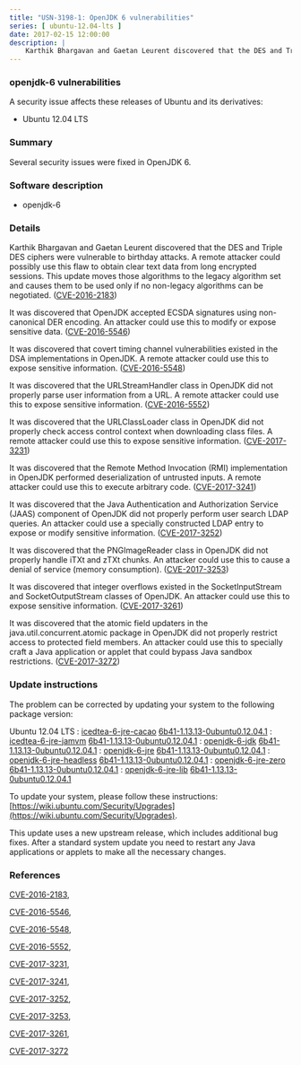 ```yaml
---
title: "USN-3198-1: OpenJDK 6 vulnerabilities"
series: [ ubuntu-12.04-lts ]
date: 2017-02-15 12:00:00
description: |
    Karthik Bhargavan and Gaetan Leurent discovered that the DES and Triple DES ciphers were vulnerable to birthday attacks. A remote attacker could possibly use this flaw to obtain clear text data from long encrypted sessions. This update moves those algorithms to the legacy algorithm set and causes them to be used only if no non-legacy algorithms can be negotiated. ([CVE-2016-2183](http://people.ubuntu.com/~ubuntu-security/cve/CVE-2016-2183))
--- 
```

 
### openjdk-6 vulnerabilities

A security issue affects these releases of Ubuntu and its derivatives:

* Ubuntu 12.04 LTS

### Summary

Several security issues were fixed in OpenJDK 6. 

### Software description

* openjdk-6 

### Details

Karthik Bhargavan and Gaetan Leurent discovered that the DES and Triple DES ciphers were vulnerable to birthday attacks. A remote attacker could possibly use this flaw to obtain clear text data from long encrypted sessions. This update moves those algorithms to the legacy algorithm set and causes them to be used only if no non-legacy algorithms can be negotiated. ([CVE-2016-2183](http://people.ubuntu.com/~ubuntu-security/cve/CVE-2016-2183))

It was discovered that OpenJDK accepted ECSDA signatures using non-canonical DER encoding. An attacker could use this to modify or expose sensitive data. ([CVE-2016-5546](http://people.ubuntu.com/~ubuntu-security/cve/CVE-2016-5546))

It was discovered that covert timing channel vulnerabilities existed in the DSA implementations in OpenJDK. A remote attacker could use this to expose sensitive information. ([CVE-2016-5548](http://people.ubuntu.com/~ubuntu-security/cve/CVE-2016-5548))

It was discovered that the URLStreamHandler class in OpenJDK did not properly parse user information from a URL. A remote attacker could use this to expose sensitive information. ([CVE-2016-5552](http://people.ubuntu.com/~ubuntu-security/cve/CVE-2016-5552))

It was discovered that the URLClassLoader class in OpenJDK did not properly check access control context when downloading class files. A remote attacker could use this to expose sensitive information. ([CVE-2017-3231](http://people.ubuntu.com/~ubuntu-security/cve/CVE-2017-3231))

It was discovered that the Remote Method Invocation (RMI) implementation in OpenJDK performed deserialization of untrusted inputs. A remote attacker could use this to execute arbitrary code. ([CVE-2017-3241](http://people.ubuntu.com/~ubuntu-security/cve/CVE-2017-3241))

It was discovered that the Java Authentication and Authorization Service (JAAS) component of OpenJDK did not properly perform user search LDAP queries. An attacker could use a specially constructed LDAP entry to expose or modify sensitive information. ([CVE-2017-3252](http://people.ubuntu.com/~ubuntu-security/cve/CVE-2017-3252))

It was discovered that the PNGImageReader class in OpenJDK did not properly handle iTXt and zTXt chunks. An attacker could use this to cause a denial of service (memory consumption). ([CVE-2017-3253](http://people.ubuntu.com/~ubuntu-security/cve/CVE-2017-3253))

It was discovered that integer overflows existed in the SocketInputStream and SocketOutputStream classes of OpenJDK. An attacker could use this to expose sensitive information. ([CVE-2017-3261](http://people.ubuntu.com/~ubuntu-security/cve/CVE-2017-3261))

It was discovered that the atomic field updaters in the java.util.concurrent.atomic package in OpenJDK did not properly restrict access to protected field members. An attacker could use this to specially craft a Java application or applet that could bypass Java sandbox restrictions. ([CVE-2017-3272](http://people.ubuntu.com/~ubuntu-security/cve/CVE-2017-3272)) 

### Update instructions

The problem can be corrected by updating your system to the following package version:

Ubuntu 12.04 LTS
 : [icedtea-6-jre-cacao](https://launchpad.net/ubuntu/+source/openjdk-6) <span> [6b41-1.13.13-0ubuntu0.12.04.1](https://launchpad.net/ubuntu/+source/openjdk-6/6b41-1.13.13-0ubuntu0.12.04.1) </span> 
 : [icedtea-6-jre-jamvm](https://launchpad.net/ubuntu/+source/openjdk-6) <span> [6b41-1.13.13-0ubuntu0.12.04.1](https://launchpad.net/ubuntu/+source/openjdk-6/6b41-1.13.13-0ubuntu0.12.04.1) </span> 
 : [openjdk-6-jdk](https://launchpad.net/ubuntu/+source/openjdk-6) <span> [6b41-1.13.13-0ubuntu0.12.04.1](https://launchpad.net/ubuntu/+source/openjdk-6/6b41-1.13.13-0ubuntu0.12.04.1) </span> 
 : [openjdk-6-jre](https://launchpad.net/ubuntu/+source/openjdk-6) <span> [6b41-1.13.13-0ubuntu0.12.04.1](https://launchpad.net/ubuntu/+source/openjdk-6/6b41-1.13.13-0ubuntu0.12.04.1) </span> 
 : [openjdk-6-jre-headless](https://launchpad.net/ubuntu/+source/openjdk-6) <span> [6b41-1.13.13-0ubuntu0.12.04.1](https://launchpad.net/ubuntu/+source/openjdk-6/6b41-1.13.13-0ubuntu0.12.04.1) </span> 
 : [openjdk-6-jre-zero](https://launchpad.net/ubuntu/+source/openjdk-6) <span> [6b41-1.13.13-0ubuntu0.12.04.1](https://launchpad.net/ubuntu/+source/openjdk-6/6b41-1.13.13-0ubuntu0.12.04.1) </span> 
 : [openjdk-6-jre-lib](https://launchpad.net/ubuntu/+source/openjdk-6) <span> [6b41-1.13.13-0ubuntu0.12.04.1](https://launchpad.net/ubuntu/+source/openjdk-6/6b41-1.13.13-0ubuntu0.12.04.1) </span> 

To update your system, please follow these instructions: [https://wiki.ubuntu.com/Security/Upgrades](https://wiki.ubuntu.com/Security/Upgrades).

This update uses a new upstream release, which includes additional bug fixes. After a standard system update you need to restart any Java applications or applets to make all the necessary changes. 

### References

 [CVE-2016-2183](http://people.ubuntu.com/~ubuntu-security/cve/CVE-2016-2183), 

 [CVE-2016-5546](http://people.ubuntu.com/~ubuntu-security/cve/CVE-2016-5546), 

 [CVE-2016-5548](http://people.ubuntu.com/~ubuntu-security/cve/CVE-2016-5548), 

 [CVE-2016-5552](http://people.ubuntu.com/~ubuntu-security/cve/CVE-2016-5552), 

 [CVE-2017-3231](http://people.ubuntu.com/~ubuntu-security/cve/CVE-2017-3231), 

 [CVE-2017-3241](http://people.ubuntu.com/~ubuntu-security/cve/CVE-2017-3241), 

 [CVE-2017-3252](http://people.ubuntu.com/~ubuntu-security/cve/CVE-2017-3252), 

 [CVE-2017-3253](http://people.ubuntu.com/~ubuntu-security/cve/CVE-2017-3253), 

 [CVE-2017-3261](http://people.ubuntu.com/~ubuntu-security/cve/CVE-2017-3261), 

 [CVE-2017-3272](http://people.ubuntu.com/~ubuntu-security/cve/CVE-2017-3272)
 
